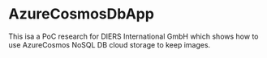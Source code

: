 # AzureCosmosDbApp
This isa a PoC research for DIERS International GmbH which shows how to use AzureCosmos NoSQL DB cloud storage to keep images.
